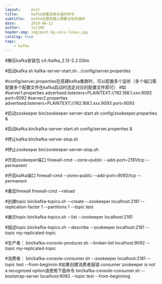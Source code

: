 ```yaml
---
layout:     post
title:      kafka部署及相关操作命令
subtitle:   kafka在服务器上需要记住的操作
date:       2019-06-12
author:     lwj108
header-img: img/post-bg-unix-linux.jpg
catalog: true
tags:
    - kafka
---
```

#解压kafka安装包
cd /kafka_2.12-2.2.0/bin

#启动kafka
sh kafka-server-start.sh ../config/server.properties

#config/server.properties在搭建kafka集群时，可以配置多个监听（多个端口需配置多个配置文件在kafka启动时选定对应的配置文件即可）
#如
#server1.properties
advertised.listeners=PLAINTEXT://192.168.1.xxx:9092 
port=9092
#server2.properties
advertised.listeners=PLAINTEXT://192.168.1.xxx:9093 
port=9093

#启动zookeeper
bin/zookeeper-server-start.sh config/zookeeper.properties &

#启动kafka
bin/kafka-server-start.sh config/server.properties &

#停止kafka
bin/kafka-server-stop.sh

#停止zookeeper
bin/zookeeper-server-stop.sh

#开启zookeeper端口
firewall-cmd --zone=public --add-port=2181/tcp --permanent

#开启kafka端口
firewall-cmd --zone=public --add-port=9092/tcp --permanent

#重启firewall
firewall-cmd --reload 

#创建topic
bin/kafka-topics.sh --create --zookeeper localhost:2181 --replication-factor 1 --partitions 1 --topic test

#展示topic
bin/kafka-topics.sh --list --zookeeper localhost:2181

#描述topic
bin/kafka-topics.sh --describe --zookeeper localhost:2181 --topic my-replicated-topic

#生产者：
bin/kafka-console-producer.sh --broker-list localhost:9092 --topic my-replicated-topic

#消费者：
bin/kafka-console-consumer.sh --zookeeper localhost:2181 --topic test --from-beginnin
#如果创建消费者报错 consumer zookeeper is not a recognized option请使用下面命令
bin/kafka-console-consumer.sh --bootstrap-server localhost:9092 --topic test --from-beginning